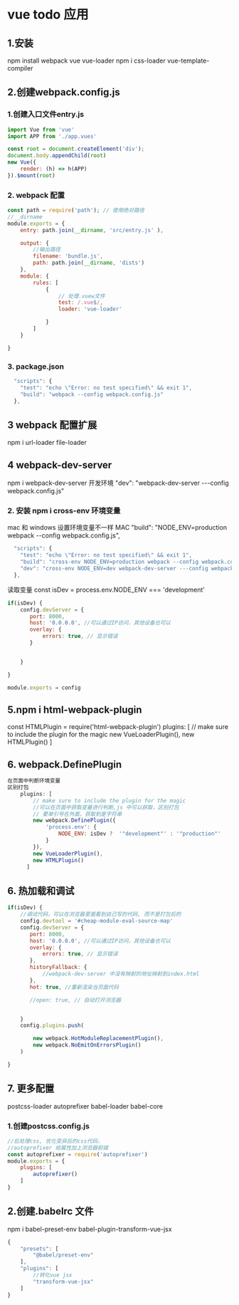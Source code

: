 # vue todo 应用
## 1.安装
npm install webpack vue vue-loader
npm i css-loader vue-template-compiler

## 2.创建webpack.config.js

### 1.创建入口文件entry.js

```javascript
import Vue from 'vue'
import APP from './app.vues'

const root = document.createElement('div');
document.body.appendChild(root)
new Vue({
    render: (h) => h(APP)
}).$mount(root)
```

### 2. webpack 配置
```javascript
const path = require('path'); // 使用绝对路径
//__dirname
module.exports = {
    entry: path.join(__dirname, 'src/entry.js' ),

    output: {
        //输出路径
        filename: 'bundle.js',
        path: path.join(__dirname, 'dists')
    },
    module: {
        rules: [
            {
                // 处理.vuew文件
                test: /.vue$/,
                loader: 'vue-loader'

            }
        ]
    }

}
```

### 3.  package.json

```javascript
  "scripts": {
    "test": "echo \"Error: no test specified\" && exit 1",
    "build": "webpack --config webpack.config.js"
  },
```

## 3 webpack 配置扩展
npm i url-loader file-loader

## 4 webpack-dev-server
npm i webpack-dev-server
开发环境
"dev": "webpack-dev-server ---config webpack.config.js"

### 2. 安装 npm i cross-env 环境变量
mac 和 windows 设置环境变量不一样
MAC
"build": "NODE_ENV=production webpack --config webpack.config.js",

```javascript
  "scripts": {
    "test": "echo \"Error: no test specified\" && exit 1",
    "build": "cross-env NODE_ENV=production webpack --config webpack.config.js",
    "dev": "cross-env NODE_ENV=dev webpack-dev-server ---config webpack.config.js"
  },
```
读取变量
const isDev = process.env.NODE_ENV === 'development'

```javascript
if(isDev) {
    config.devServer = {
       port: 8000,
       host: '0.0.0.0', //可以通过IP访问，其他设备也可以
       overlay: {
           errors: true, // 显示错误
       }


    }

}

module.exports = config
```

## 5.npm i html-webpack-plugin

const HTMLPlugin = require('html-webpack-plugin')
plugins: [
    // make sure to include the plugin for the magic
    new VueLoaderPlugin(),
    new HTMLPlugin()
    ]

## 6. webpack.DefinePlugin
```javascript
在页面中判断环境变量
区别打包
    plugins: [
        // make sure to include the plugin for the magic
        //可以在页面中获取变量进行判断,js 中可以获取，区别打包
        // 要单引号在外面，获取到是字符串
        new webpack.DefinePlugin({
            'process.env': {
                NODE_ENV: isDev ?  '"development"' : '"production"'
            }
        }),
        new VueLoaderPlugin(),
        new HTMLPlugin()
      ]
```

## 6. 热加载和调试

```javascript
if(isDev) {
    //调试代码，可以在浏览器里面看到自己写的代码, 而不是打包后的
    config.devtool = '#cheap-module-eval-source-map'
    config.devServer = {
       port: 8000,
       host: '0.0.0.0', //可以通过IP访问，其他设备也可以
       overlay: {
           errors: true, // 显示错误
       },
       historyFallback: {
           //webpack-dev-server 中没有映射的地址映射到index.html
       },
       hot: true, //重新渲染当页面代码

       //open: true, // 自动打开浏览器


    }
    config.plugins.push(

        new webpack.HotModuleReplacementPlugin(),
        new webpack.NoEmitOnErrorsPlugin()
    )

}
```
## 7. 更多配置
postcss-loader autoprefixer babel-loader babel-core
### 1.创建postcss.config.js
```javascript
//后处理css, 优化变异后的css代码， 
//autoprefixer 给属性加上浏览器前缀
const autoprefixer = require('autoprefixer')
module.exports = {
    plugins: [
        autoprefixer()
    ]
}
```

## 2.创建.babelrc 文件
npm i babel-preset-env babel-plugin-transform-vue-jsx
```javascript
{
    "presets": [
        "@babel/preset-env"
    ],
    "plugins": [
        //转化vue jsx
        "transform-vue-jsx"
    ]
}
```